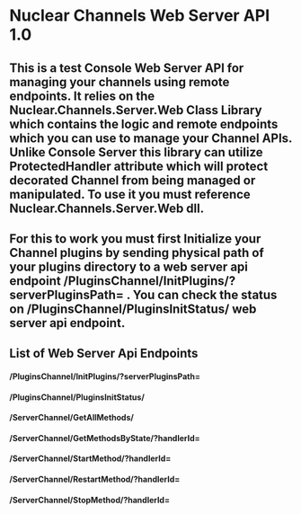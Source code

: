 ﻿# Nuclear Channels Web Server API 1.0

## This is a test Console Web Server API for managing your channels using remote endpoints. It relies on the Nuclear.Channels.Server.Web Class Library which contains the logic and remote endpoints which you can use to manage your Channel APIs. Unlike Console Server this library can utilize ProtectedHandler attribute which will protect decorated Channel from being managed or manipulated. To use it you must reference Nuclear.Channels.Server.Web dll.

## For this to work you must first Initialize your Channel plugins by sending physical path of your plugins directory to a web server api endpoint /PluginsChannel/InitPlugins/?serverPluginsPath= . You can check the status on /PluginsChannel/PluginsInitStatus/ web server api endpoint.

## List of Web Server Api Endpoints

#### /PluginsChannel/InitPlugins/?serverPluginsPath=
#### /PluginsChannel/PluginsInitStatus/
#### /ServerChannel/GetAllMethods/
#### /ServerChannel/GetMethodsByState/?handlerId=
#### /ServerChannel/StartMethod/?handlerId=
#### /ServerChannel/RestartMethod/?handlerId=
#### /ServerChannel/StopMethod/?handlerId=
